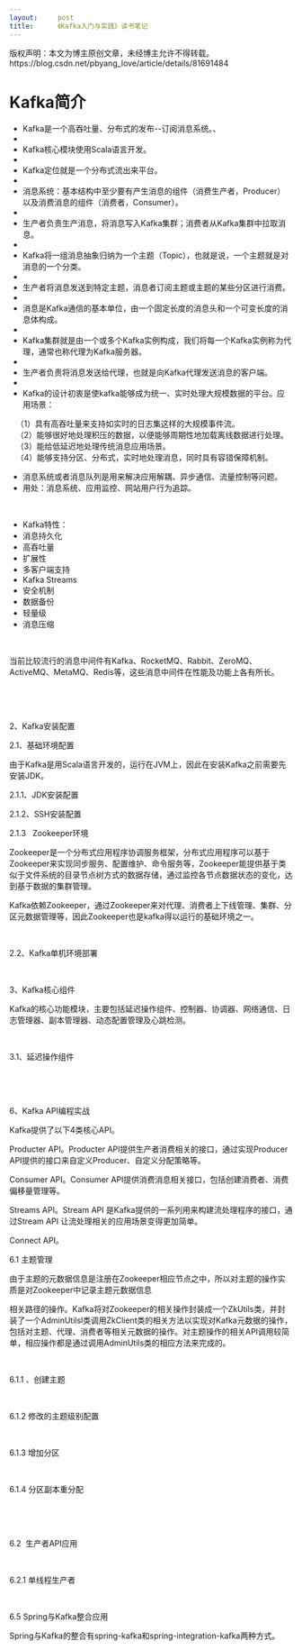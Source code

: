 ```yaml
---
layout:     post
title:      《Kafka入门与实践》读书笔记
---
```

<div id="article_content" class="article_content clearfix csdn-tracking-statistics" data-pid="blog" data-mod="popu_307" data-dsm="post">
								<div class="article-copyright">
					版权声明：本文为博主原创文章，未经博主允许不得转载。					https://blog.csdn.net/pbyang_love/article/details/81691484				</div>
								            <link rel="stylesheet" href="https://csdnimg.cn/release/phoenix/template/css/ck_htmledit_views-f76675cdea.css">
						<div class="htmledit_views" id="content_views">
                <h1>Kafka简介</h1>

<ul><li>Kafka是一个高吞吐量、分布式的发布--订阅消息系统。、</li>
	<li> </li>
	<li>Kafka核心模块使用Scala语言开发。</li>
	<li> </li>
	<li>Kafka定位就是一个分布式流出来平台。</li>
	<li> </li>
	<li>消息系统：基本结构中至少要有产生消息的组件（消费生产者，Producer）以及消费消息的组件（消费者，Consumer）。</li>
	<li> </li>
	<li>生产者负责生产消息，将消息写入Kafka集群；消费者从Kafka集群中拉取消息。</li>
	<li> </li>
	<li>Kafka将一组消息抽象归纳为一个主题（Topic），也就是说，一个主题就是对消息的一个分类。</li>
	<li> </li>
	<li>生产者将消息发送到特定主题，消息者订阅主题或主题的某些分区进行消费。</li>
	<li> </li>
	<li>消息是Kafka通信的基本单位，由一个固定长度的消息头和一个可变长度的消息体构成。</li>
	<li> </li>
	<li>Kafka集群就是由一个或多个Kafka实例构成，我们将每一个Kafka实例称为代理，通常也称代理为Kafka服务器。</li>
	<li> </li>
	<li>生产者负责将消息发送给代理，也就是向Kafka代理发送消息的客户端。</li>
	<li> </li>
	<li>Kafka的设计初衷是使kafka能够成为统一、实时处理大规模数据的平台。应用场景：</li>
</ul><p>   （1）具有高吞吐量来支持如实时的日志集这样的大规模事件流。<br>
   （2）能够很好地处理积压的数据，以便能够周期性地加载离线数据进行处理。<br>
   （3）能给低延迟地处理传统消息应用场景。<br>
   （4）能够支持分区、分布式，实时地处理消息，同时具有容错保障机制。</p>

<ul><li>消息系统或者消息队列是用来解决应用解耦、异步通信、流量控制等问题。</li>
	<li>用处：消息系统、应用监控、网站用户行为追踪。</li>
</ul><p> </p>

<ul><li>Kafka特性：</li>
	<li>消息持久化</li>
	<li>高吞吐量</li>
	<li>扩展性</li>
	<li>多客户端支持</li>
	<li>Kafka Streams</li>
	<li>安全机制</li>
	<li>数据备份</li>
	<li>轻量级</li>
	<li>消息压缩</li>
</ul><p> </p>

<p>当前比较流行的消息中间件有Kafka、RocketMQ、Rabbit、ZeroMQ、ActiveMQ、MetaMQ、Redis等，这些消息中间件在性能及功能上各有所长。</p>

<p> </p>

<p> </p>

<p>2、Kafka安装配置</p>

<p>2.1、基础环境配置</p>

<p>由于Kafka是用Scala语言开发的，运行在JVM上，因此在安装Kafka之前需要先安装JDK。</p>

<p>2.1.1、JDK安装配置</p>

<p>2.1.2、SSH安装配置</p>

<p>2.1.3   Zookeeper环境</p>

<p>Zookeeper是一个分布式应用程序协调服务框架，分布式应用程序可以基于Zookeeper来实现同步服务、配置维护、命令服务等，Zookeeper能提供基于类似于文件系统的目录节点树方式的数据存储，通过监控各节点数据状态的变化，达到基于数据的集群管理。</p>

<p>Kafka依赖Zookeeper，通过Zookeeper来对代理、消费者上下线管理、集群、分区元数据管理等，因此Zookeeper也是kafka得以运行的基础环境之一。</p>

<p> </p>

<p>2.2、Kafka单机环境部署</p>

<p> </p>

<p>3、Kafka核心组件</p>

<p>Kafka的核心功能模块，主要包括延迟操作组件、控制器、协调器、网络通信、日志管理器、副本管理器、动态配置管理及心跳检测。</p>

<p> </p>

<p>3.1、延迟操作组件</p>

<p> </p>

<p> </p>

<p>6、Kafka API编程实战</p>

<p>Kafka提供了以下4类核心API。</p>

<p>Producter API。Producter API提供生产者消费相关的接口，通过实现Producer API提供的接口来自定义Producer、自定义分配策略等。</p>

<p>Consumer API。Consumer API提供消费消息相关接口，包括创建消费者、消费偏移量管理等。</p>

<p>Streams API。Stream API 是Kafka提供的一系列用来构建流处理程序的接口，通过Stream API 让流处理相关的应用场景变得更加简单。</p>

<p>Connect API。</p>

<p>6.1 主题管理</p>

<p>由于主题的元数据信息是注册在Zookeeper相应节点之中，所以对主题的操作实质是对Zookeeper中记录主题元数据信息</p>

<p>相关路径的操作。Kafka将对Zookeeper的相关操作封装成一个ZkUtils类，并封装了一个AdminUtilsl类调用ZkClient类的相关方法以实现对Kafka元数据的操作，包括对主题、代理、消费者等相关元数据的操作。对主题操作的相关API调用较简单，相应操作都是通过调用AdminUtils类的相应方法来完成的。</p>

<p> </p>

<p>6.1.1 、创建主题</p>

<p> </p>

<p>6.1.2 修改的主题级别配置</p>

<p> </p>

<p>6.1.3 增加分区</p>

<p> </p>

<p>6.1.4 分区副本重分配</p>

<p> </p>

<p> </p>

<p>6.2  生产者API应用</p>

<p> </p>

<p>6.2.1 单线程生产者</p>

<p> </p>

<p>6.5 Spring与Kafka整合应用</p>

<p>Spring与Kafka的整合有spring-kafka和spring-integration-kafka两种方式。</p>

<p> </p>

<p> </p>

<p> </p>

<p> </p>

<p> </p>

<p> </p>

<p> </p>

<p> </p>

<p> </p>

<p> </p>            </div>
                </div>